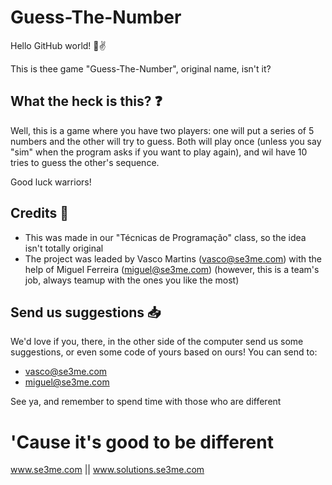 # Guess-The-Number

Hello GitHub world! 🌈✌

This is thee game "Guess-The-Number", original name, isn't it?

## What the heck is this? ❓

Well, this is a game where you have two players: one will put a series of 5 numbers and the other will try to guess.
Both will play once (unless you say "sim" when the program asks if you want to play again), and wil have 10 tries to guess the other's sequence.

Good luck warriors!

## Credits 📜

* This was made in our "Técnicas de Programação" class, so the idea isn't totally original
* The project was leaded by Vasco Martins (vasco@se3me.com) with the help of Miguel Ferreira (miguel@se3me.com) (however, this is a team's job, always teamup with the ones you like the most)

## Send us suggestions 📥

We'd love if you, there, in the other side of the computer send us some suggestions, or even some code of yours based on ours!
You can send to:

* vasco@se3me.com
* miguel@se3me.com

See ya, and remember to spend time with those who are different

# 'Cause it's good to be different


www.se3me.com || www.solutions.se3me.com
